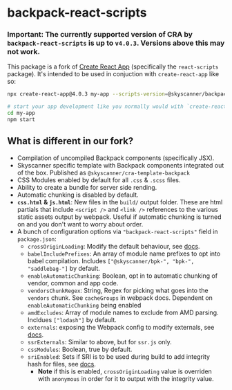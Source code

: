 # backpack-react-scripts

### **Important:** The currently supported version of **CRA** by `backpack-react-scripts` is up to `v4.0.3`. Versions above this may not work.

This package is a fork of [Create React App](https://github.com/facebookincubator/create-react-app) (specifically the
`react-scripts` package). It's intended to be used in conjuction with `create-react-app` like so:

```sh
npx create-react-app@4.0.3 my-app --scripts-version=@skyscanner/backpack-react-scripts --template @skyscanner/backpack --use-npm

# start your app development like you normally would with `create-react-app`
cd my-app
npm start
```

## What is different in our fork?

- Compilation of uncompiled Backpack components (specifically JSX).
- Skyscanner specific template with Backpack components integrated out of the box. Published as `@skyscanner/cra-template-backpack`
- CSS Modules enabled by default for all `.css` & `.scss` files.
- Ability to create a bundle for server side rending.
- Automatic chunking is disabled by default.
- **`css.html` & `js.html`**: New files in the `build/` output folder. These are html partials that include `<script />` and `<link />` references to the various static assets output by webpack. Useful if automatic chunking is turned on and you don't want to worry about order.
- A bunch of configuration options via `"backpack-react-scripts"` field in `package.json`:
  - `crossOriginLoading`: Modify the default behaviour, see [docs](https://webpack.js.org/configuration/output/#output-crossoriginloading).
  - `babelIncludePrefixes`: An array of module name prefixes to opt into babel compilation. Includes `["@skyscanner/bpk-", "bpk-", "saddlebag-"]` by default.
  - `enableAutomaticChunking`: Boolean, opt in to automatic chunking of vendor, common and app code.
  - `vendorsChunkRegex`: String, Regex for picking what goes into the `vendors` chunk. See `cacheGroups` in webpack docs. Dependent on `enableAutomaticChunking` being enabled
  - `amdExcludes`: Array of module names to exclude from AMD parsing. Incldues `["lodash"]` by default.
  - `externals`: exposing the Webpack config to modify externals, see [docs](https://webpack.js.org/configuration/externals/).
  - `ssrExternals`: Similar to above, but for `ssr.js` only.
  - `cssModules`: Boolean, true by default.
  - `sriEnabled`: Sets if SRI is to be used during build to add integrity hash for files, see [docs](https://github.com/waysact/webpack-subresource-integrity/blob/master/README.md).
    - **Note** if this is enabled, `crossOriginLoading` value is overriden with `anonymous` in order for it to output with the integrity value.
